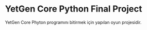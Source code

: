 # YetGen Core Python Final Project
 YetGen Core Phyton programını bitirmek için yapılan oyun projesidir.
